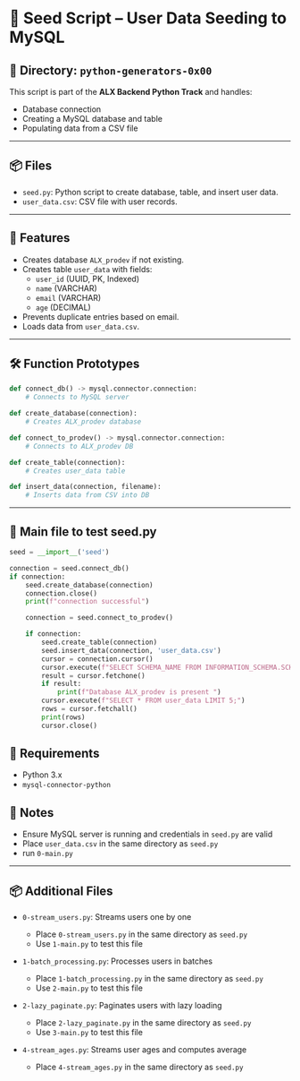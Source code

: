 # 🧬 Seed Script – User Data Seeding to MySQL

## 📁 Directory: `python-generators-0x00`
This script is part of the **ALX Backend Python Track** and handles:
- Database connection
- Creating a MySQL database and table
- Populating data from a CSV file

---

## 📦 Files

- `seed.py`: Python script to create database, table, and insert user data.
- `user_data.csv`: CSV file with user records.

---

## 🧪 Features

- Creates database `ALX_prodev` if not existing.
- Creates table `user_data` with fields:
  - `user_id` (UUID, PK, Indexed)
  - `name` (VARCHAR)
  - `email` (VARCHAR)
  - `age` (DECIMAL)
- Prevents duplicate entries based on email.
- Loads data from `user_data.csv`.

---

## 🛠️ Function Prototypes

```python
def connect_db() -> mysql.connector.connection: 
    # Connects to MySQL server

def create_database(connection): 
    # Creates ALX_prodev database

def connect_to_prodev() -> mysql.connector.connection: 
    # Connects to ALX_prodev DB

def create_table(connection): 
    # Creates user_data table

def insert_data(connection, filename): 
    # Inserts data from CSV into DB
```

---

## 🚀 Main file to test seed.py

```python
seed = __import__('seed')

connection = seed.connect_db()
if connection:
    seed.create_database(connection)
    connection.close()
    print(f"connection successful")

    connection = seed.connect_to_prodev()

    if connection:
        seed.create_table(connection)
        seed.insert_data(connection, 'user_data.csv')
        cursor = connection.cursor()
        cursor.execute(f"SELECT SCHEMA_NAME FROM INFORMATION_SCHEMA.SCHEMATA WHERE SCHEMA_NAME = 'ALX_prodev';")
        result = cursor.fetchone()
        if result:
            print(f"Database ALX_prodev is present ")
        cursor.execute(f"SELECT * FROM user_data LIMIT 5;")
        rows = cursor.fetchall()
        print(rows)
        cursor.close()
```

## 🧩 Requirements

- Python 3.x
- `mysql-connector-python`

## 📌 Notes
- Ensure MySQL server is running and credentials in `seed.py` are valid
- Place `user_data.csv` in the same directory as `seed.py`
- run `0-main.py`

---

## 📦 Additional Files

- `0-stream_users.py`: Streams users one by one
   - Place `0-stream_users.py` in the same directory as `seed.py`
   - Use `1-main.py` to test this file

- `1-batch_processing.py`: Processes users in batches
   - Place `1-batch_processing.py` in the same directory as `seed.py`
   - Use `2-main.py` to test this file

- `2-lazy_paginate.py`: Paginates users with lazy loading
   - Place `2-lazy_paginate.py` in the same directory as `seed.py`
   - Use `3-main.py` to test this file

- `4-stream_ages.py`: Streams user ages and computes average
   - Place `4-stream_ages.py` in the same directory as `seed.py`

